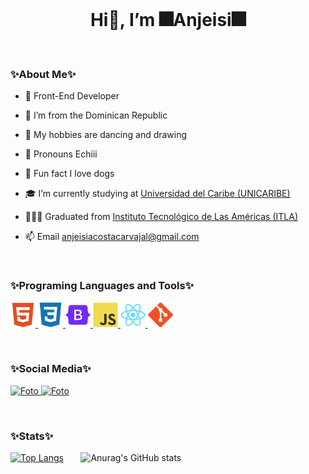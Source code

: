 <div id="header" align="center" >
  <img width="100" src="https://media.giphy.com/media/csYkWsVSZTzcSSU7oA/giphy.gif" alt="">
   <h1 align="center">Hi👋, I’m 🎆Anjeisi🎆</h1>
</div>

&nbsp;

<h3>✨About Me✨</h3>

- 🌼 Front-End Developer
- 🌱 I’m from the Dominican Republic
- 💃 My hobbies are dancing and drawing
- 🍥 Pronouns Echiii
- 🐶 Fun fact I love dogs
- 🎓 I’m currently studying at [Universidad del Caribe (UNICARIBE)](https://unicaribe.edu.do/)
- 👩🏻‍🎓 Graduated from [Instituto Tecnológico de Las Américas (ITLA)](https://itla.edu.do/)

- 📫 Email <a href="anjeisiacostacarvajal@gmail.com">anjeisiacostacarvajal@gmail.com</a>
  
&nbsp;

<h3>✨Programing Languages and Tools✨</h3> 

<div align="left">
  <a href="https://www.w3schools.com/cs/" target="_blank" rel="noreferrer">
    <img src="https://github.com/devicons/devicon/blob/master/icons/html5/html5-plain.svg" width="40"/>
    <img src="https://github.com/devicons/devicon/blob/master/icons/css3/css3-plain.svg" width="40"/">
    <img src="https://github.com/devicons/devicon/blob/master/icons/bootstrap/bootstrap-plain.svg" width="40"/>
    <img src="https://github.com/devicons/devicon/blob/master/icons/javascript/javascript-original.svg" width="40"/>
    <img src="https://github.com/devicons/devicon/blob/master/icons/react/react-original.svg" width="40"/>
    <img src="https://github.com/devicons/devicon/blob/master/icons/git/git-plain.svg" width="40"/>
  </a>
</div>

&nbsp;

<h3>✨Social Media✨</h3>

 <a href="http://www.linkedin.com/in/anjeisiacostacarvajal">
  <img width='65px' src="https://logos-world.net/linkedin-logo/" alt="Foto">
</a>
<a href="https://www.instagram.com/anjeisi_acosta/">
  <img width='65px' src="https://logos-world.net/wp-content/uploads/2020/06/Instagram-Logo-700x394.png" alt="Foto">
</a>

&nbsp;

<h3>✨Stats✨</h3>

[![Top Langs](https://github-readme-stats.vercel.app/api/top-langs/?username=anjeisi&langs_count=8)](https://github.com/anuraghazra/github-readme-stats) &nbsp; &nbsp; &nbsp; ![Anurag's GitHub stats](https://github-readme-stats.vercel.app/api?username=anjeisi&show_icons=true&theme=default)
